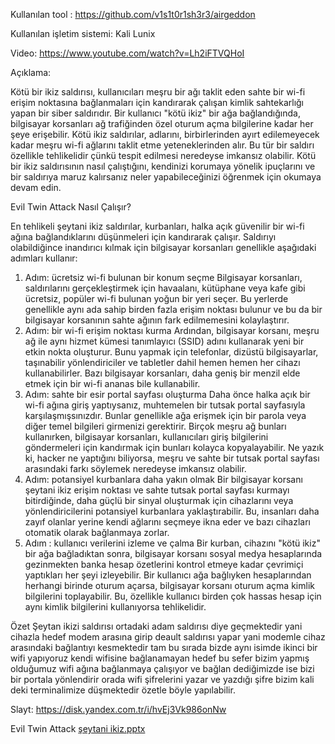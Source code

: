 Kullanılan tool : https://github.com/v1s1t0r1sh3r3/airgeddon

Kullanılan işletim sistemi: Kali Lunix

Video: https://www.youtube.com/watch?v=Lh2iFTVQHoI


Açıklama:

Kötü bir ikiz saldırısı, kullanıcıları meşru bir ağı taklit eden sahte bir wi-fi erişim noktasına bağlanmaları için kandırarak çalışan kimlik sahtekarlığı yapan bir siber saldırıdır. Bir kullanıcı "kötü ikiz" bir ağa bağlandığında, bilgisayar korsanları ağ trafiğinden özel oturum açma bilgilerine kadar her şeye erişebilir.
Kötü ikiz saldırılar, adlarını, birbirlerinden ayırt edilemeyecek kadar meşru wi-fi ağlarını taklit etme yeteneklerinden alır. Bu tür bir saldırı özellikle tehlikelidir çünkü tespit edilmesi neredeyse imkansız olabilir.
Kötü bir ikiz saldırısının nasıl çalıştığını, kendinizi korumaya yönelik ipuçlarını ve bir saldırıya maruz kalırsanız neler yapabileceğinizi öğrenmek için okumaya devam edin.

Evil Twin Attack Nasıl Çalışır?

En tehlikeli şeytani ikiz saldırılar, kurbanları, halka açık güvenilir bir wi-fi ağına bağlandıklarını düşünmeleri için kandırarak çalışır. Saldırıyı olabildiğince inandırıcı kılmak için bilgisayar korsanları genellikle aşağıdaki adımları kullanır:
1. Adım: ücretsiz wi-fi bulunan bir konum seçme
Bilgisayar korsanları, saldırılarını gerçekleştirmek için havaalanı, kütüphane veya kafe gibi ücretsiz, popüler wi-fi bulunan yoğun bir yeri seçer. Bu yerlerde genellikle aynı ada sahip birden fazla erişim noktası bulunur ve bu da bir bilgisayar korsanının sahte ağının fark edilmemesini kolaylaştırır.
2. Adım: bir wi-fi erişim noktası kurma
Ardından, bilgisayar korsanı, meşru ağ ile aynı hizmet kümesi tanımlayıcı (SSID) adını kullanarak yeni bir etkin nokta oluşturur. Bunu yapmak için telefonlar, dizüstü bilgisayarlar, taşınabilir yönlendiriciler ve tabletler dahil hemen hemen her cihazı kullanabilirler. Bazı bilgisayar korsanları, daha geniş bir menzil elde etmek için bir wi-fi ananas bile kullanabilir.
3. Adım: sahte bir esir portal sayfası oluşturma
Daha önce halka açık bir wi-fi ağına giriş yaptıysanız, muhtemelen bir tutsak portal sayfasıyla karşılaşmışsınızdır. Bunlar genellikle ağa erişmek için bir parola veya diğer temel bilgileri girmenizi gerektirir. Birçok meşru ağ bunları kullanırken, bilgisayar korsanları, kullanıcıları giriş bilgilerini göndermeleri için kandırmak için bunları kolayca kopyalayabilir. Ne yazık ki, hacker ne yaptığını biliyorsa, meşru ve sahte bir tutsak portal sayfası arasındaki farkı söylemek neredeyse imkansız olabilir.
4. Adım: potansiyel kurbanlara daha yakın olmak
Bir bilgisayar korsanı şeytani ikiz erişim noktası ve sahte tutsak portal sayfası kurmayı bitirdiğinde, daha güçlü bir sinyal oluşturmak için cihazlarını veya yönlendiricilerini potansiyel kurbanlara yaklaştırabilir. Bu, insanları daha zayıf olanlar yerine kendi ağlarını seçmeye ikna eder ve bazı cihazları otomatik olarak bağlanmaya zorlar.
5. Adım : kullanıcı verilerini izleme ve çalma
Bir kurban, cihazını "kötü ikiz" bir ağa bağladıktan sonra, bilgisayar korsanı sosyal medya hesaplarında gezinmekten banka hesap özetlerini kontrol etmeye kadar çevrimiçi yaptıkları her şeyi izleyebilir. Bir kullanıcı ağa bağlıyken hesaplarından herhangi birinde oturum açarsa, bilgisayar korsanı oturum açma kimlik bilgilerini toplayabilir. Bu, özellikle kullanıcı birden çok hassas hesap için aynı kimlik bilgilerini kullanıyorsa tehlikelidir.

Özet
Şeytan ikizi saldırısı ortadaki adam saldırısı diye geçmektedir yani cihazla hedef modem arasına girip deault saldırısı yapar yani modemle cihaz arasındaki bağlantıyı kesmektedir tam bu sırada bizde aynı isimde ikinci bir wifi yapıyoruz kendi wifisine bağlanamayan hedef bu sefer bizim yapmış olduğumuz wifi ağına bağlanmaya çalışıyor ve bağlan dediğimizde ise bizi bir portala yönlendirir orada wifi şifrelerini yazar ve yazdığı şifre bizim kali deki terminalimize düşmektedir özetle böyle yapılabilir. 

Slayt: https://disk.yandex.com.tr/i/hvEj3Vk986onNw


Evil Twin Attack [şeytani ikiz.pptx](https://github.com/Handblue/Evil-Twin-Attack/files/9351885/seytani.ikiz.pptx)
